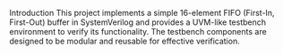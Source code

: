 Introduction
This project implements a simple 16-element FIFO (First-In, First-Out) buffer in SystemVerilog and provides a UVM-like testbench environment to verify its functionality. The testbench components are designed to be modular and reusable for effective verification.

